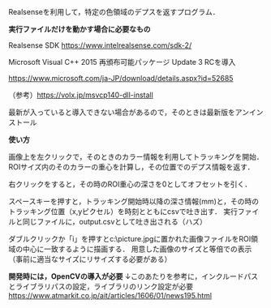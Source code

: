 Realsenseを利用して，特定の色領域のデプスを返すプログラム．

**実行ファイルだけを動かす場合に必要なもの**

Realsense SDK
https://www.intelrealsense.com/sdk-2/

Microsoft Visual C++ 2015 再頒布可能パッケージ Update 3 RCを導入

https://www.microsoft.com/ja-JP/download/details.aspx?id=52685

（参考）https://volx.jp/msvcp140-dll-install

最新が入っていると導入できない場合があるので，そのときは最新版をアンインストール


**使い方**

画像上を左クリックで，そのときのカラー情報を利用してトラッキングを開始．
ROIサイズ内のそのカラーの重心を計算し，その位置でのデプス情報を返す．

右クリックをすると，その時のROI重心の深さを0としてオフセットを引く．

スペースキーを押すと，トラッキング開始時以降の深さ情報(mm)と，その時のトラッキング位置（x,yピクセル）を時刻とともにcsvで吐き出す．
実行ファイルと同じファイルに，output.csvとして吐き出される（ハズ）

ダブルクリックか「i」を押すとc:\\picture.jpgに置かれた画像ファイルをROI領域の中心に一致するように描画する．
用意した画像のサイズと等倍での表示（事前に適当なサイズにリサイズする必要がある）


**開発時には，OpenCVの導入が必要**
↓このあたりを参考に，インクルードパスとライブラリパスの設定，ライブラリのリンク設定が必要
https://www.atmarkit.co.jp/ait/articles/1606/01/news195.html